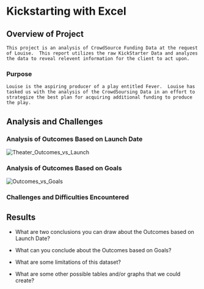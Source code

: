 # Kickstarting with Excel

## Overview of Project
    This project is an analysis of CrowdSource Funding Data at the request of Louise.  This report utilizes the raw KickStarter Data and analyzes the data to reveal relevent information for the client to act upon. 
### Purpose
    Louise is the aspiring producer of a play entitled Fever.  Louise has tasked us with the analysis of the CrowdSoursing Data in an effort to strategize the best plan for acquiring additional funding to produce the play.
## Analysis and Challenges

### Analysis of Outcomes Based on Launch Date
![Theater_Outcomes_vs_Launch](https://user-images.githubusercontent.com/85403978/121817565-64bc4c80-cc3f-11eb-8f5f-35f61348e726.png)
### Analysis of Outcomes Based on Goals
![Outcomes_vs_Goals](https://user-images.githubusercontent.com/85403978/121818061-35f3a580-cc42-11eb-9d41-1d5fb352e387.png)
### Challenges and Difficulties Encountered

## Results

- What are two conclusions you can draw about the Outcomes based on Launch Date?

- What can you conclude about the Outcomes based on Goals?

- What are some limitations of this dataset?

- What are some other possible tables and/or graphs that we could create?


